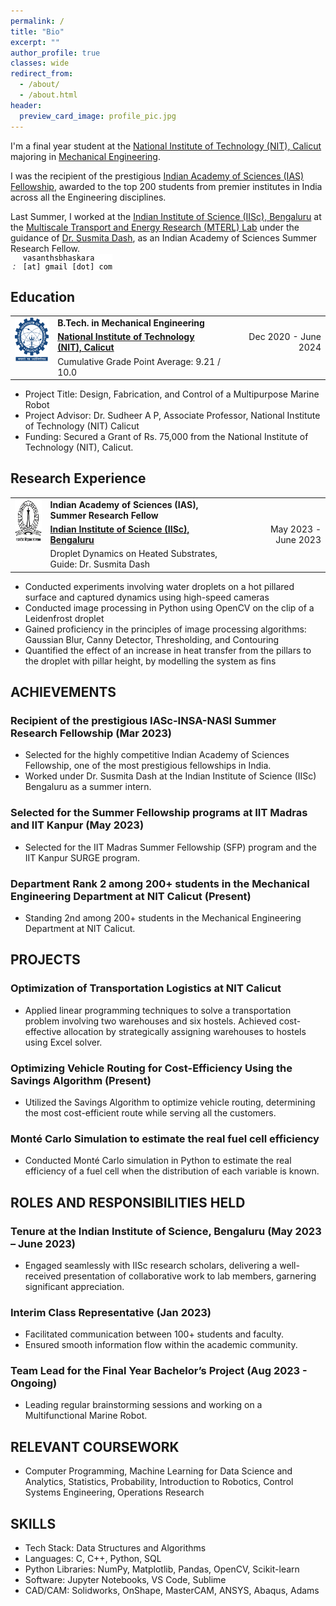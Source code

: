 ```yaml
---
permalink: /
title: "Bio"
excerpt: ""
author_profile: true
classes: wide
redirect_from: 
  - /about/
  - /about.html
header:
  preview_card_image: profile_pic.jpg
---
```


I'm a final year student at the [National Institute of Technology (NIT), Calicut](https://www.nitc.ac.in/) majoring in [Mechanical Engineering](https://nitc.ac.in/department/mechanical-engineering).  

I was the recipient of the prestigious [Indian Academy of Sciences (IAS) Fellowship](https://webjapps.ias.ac.in/fellowship2023/lists/selectedList.jsp), awarded to the top 200 students from premier institutes in India across all the Engineering disciplines. 

Last Summer, I worked at the <a href="https://iisc.ac.in" target="_blank">Indian Institute of Science (IISc), Bengaluru</a> at the <a href="https://sites.google.com/view/dashresearchlab/people" target="_blank">Multiscale Transport and Energy Research (MTERL) Lab</a> under the guidance of <a href="https://mecheng.iisc.ac.in/people/susmita-dash/" target="_blank">Dr. Susmita Dash</a>, as an Indian Academy of Sciences Summer Research Fellow. <br>
<i class="fas fa-envelope email-link" id="emailicon-high">&nbsp;:&nbsp;&nbsp;</i> 
<code style="color: #000000; background: #ffffff; display: inline-block;">vasanthsbhaskara [at] gmail [dot] com</code>


## Education
<table>
  <tbody>
    <tr>
      <td rowspan="3" style="text-align: center; vertical-align: top;"><img src="./../images/iitg.png" width="70" height="70"></td>
      <td style="text-align: left; vertical-align: top;"><strong>B.Tech. in Mechanical Engineering</strong></td>
      <td></td>
    </tr>
    <tr>
      <td style="text-align: left; vertical-align: top;"><strong><a href="https://www.nitc.ac.in/">National Institute of Technology (NIT), Calicut</a></strong></td>
      <td>&nbsp;</td>
      <td style="text-align: right; vertical-align: top;">Dec 2020 - June 2024</td>
    </tr>
    <tr>
      <td style="text-align: left; vertical-align: top;">Cumulative Grade Point Average: 9.21 / 10.0</td>
      <td></td>
      <td></td>
    </tr>
  </tbody>
</table>

- Project Title: Design, Fabrication, and Control of a Multipurpose Marine Robot
- Project Advisor: Dr. Sudheer A P, Associate Professor, National Institute of Technology (NIT) Calicut
- Funding: Secured a Grant of Rs. 75,000 from the National Institute of Technology (NIT), Calicut.

## Research Experience
<table>
  <tbody>
    <tr>
      <td rowspan="3" style="text-align: center; vertical-align: top;"><img src="./../images/iisc.png" width="70" height="70"></td>
      <td style="text-align: left; vertical-align: top;"><strong>Indian Academy of Sciences (IAS), Summer Research Fellow</strong></td>
      <td></td>
    </tr>
    <tr>
      <td style="text-align: left; vertical-align: top;"><strong><a href="https://iisc.ac.in">Indian Institute of Science (IISc), Bengaluru</a></strong></td>
      <td>&nbsp;</td>
      <td style="text-align: right; vertical-align: top;">May 2023 - June 2023</td>
    </tr>
    <tr>
      <td style="text-align: left; vertical-align: top;">Droplet Dynamics on Heated Substrates, Guide: Dr. Susmita Dash</td>
      <td></td>
      <td></td>
    </tr>
  </tbody>
</table>

- Conducted experiments involving water droplets on a hot pillared surface and captured dynamics using high-speed cameras
- Conducted image processing in Python using OpenCV on the clip of a Leidenfrost droplet
- Gained proficiency in the principles of image processing algorithms: Gaussian Blur, Canny Detector, Thresholding, and Contouring
- Quantified the effect of an increase in heat transfer from the pillars to the droplet with pillar height, by modelling the system as fins


## ACHIEVEMENTS

### Recipient of the prestigious IASc-INSA-NASI Summer Research Fellowship (Mar 2023)
- Selected for the highly competitive Indian Academy of Sciences Fellowship, one of the most prestigious fellowships in India.
- Worked under Dr. Susmita Dash at the Indian Institute of Science (IISc) Bengaluru as a summer intern.

### Selected for the Summer Fellowship programs at IIT Madras and IIT Kanpur (May 2023)
- Selected for the IIT Madras Summer Fellowship (SFP) program and the IIT Kanpur SURGE program.

### Department Rank 2 among 200+ students in the Mechanical Engineering Department at NIT Calicut (Present)
- Standing 2nd among 200+ students in the Mechanical Engineering Department at NIT Calicut.

## PROJECTS

### Optimization of Transportation Logistics at NIT Calicut
- Applied linear programming techniques to solve a transportation problem involving two warehouses and six hostels. Achieved cost-effective allocation by strategically assigning warehouses to hostels using Excel solver.

### Optimizing Vehicle Routing for Cost-Efficiency Using the Savings Algorithm (Present)
- Utilized the Savings Algorithm to optimize vehicle routing, determining the most cost-efficient route while serving all the customers.

### Monté Carlo Simulation to estimate the real fuel cell efficiency
- Conducted Monté Carlo simulation in Python to estimate the real efficiency of a fuel cell when the distribution of each variable is known.

## ROLES AND RESPONSIBILITIES HELD

### Tenure at the Indian Institute of Science, Bengaluru (May 2023 – June 2023)
- Engaged seamlessly with IISc research scholars, delivering a well-received presentation of collaborative work to lab members, garnering significant appreciation.

### Interim Class Representative (Jan 2023)
- Facilitated communication between 100+ students and faculty.
- Ensured smooth information flow within the academic community.

### Team Lead for the Final Year Bachelor’s Project (Aug 2023 - Ongoing)
- Leading regular brainstorming sessions and working on a Multifunctional Marine Robot.

## RELEVANT COURSEWORK

- Computer Programming, Machine Learning for Data Science and Analytics, Statistics, Probability, Introduction to Robotics, Control Systems Engineering, Operations Research

## SKILLS

- Tech Stack: Data Structures and Algorithms
- Languages: C, C++, Python, SQL
- Python Libraries: NumPy, Matplotlib, Pandas, OpenCV, Scikit-learn
- Software: Jupyter Notebooks, VS Code, Sublime
- CAD/CAM: Solidworks, OnShape, MasterCAM, ANSYS, Abaqus, Adams